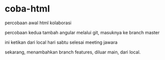 # coba-html
percobaan awal html kolaborasi

percobaan kedua tambah angular melalui git, masuknya ke branch master

ini ketikan dari local hari sabtu selesai meeting jawara

sekarang, menambahkan branch features, diluar main, dari local.
